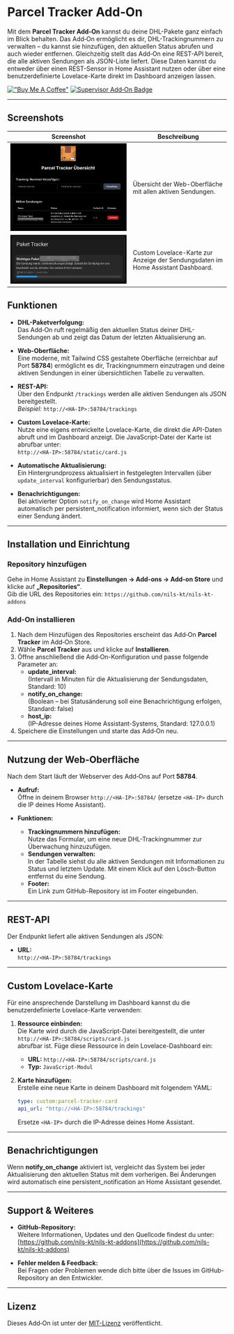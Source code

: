 # Parcel Tracker Add‑On

Mit dem **Parcel Tracker Add‑On** kannst du deine DHL-Pakete ganz einfach im Blick behalten. Das Add‑On ermöglicht es dir, DHL-Trackingnummern zu verwalten – du kannst sie hinzufügen, den aktuellen Status abrufen und auch wieder entfernen. Gleichzeitig stellt das Add‑On eine REST-API bereit, die alle aktiven Sendungen als JSON-Liste liefert. Diese Daten kannst du entweder über einen REST-Sensor in Home Assistant nutzen oder über eine benutzerdefinierte Lovelace-Karte direkt im Dashboard anzeigen lassen.

[!["Buy Me A Coffee"](https://www.buymeacoffee.com/assets/img/custom_images/orange_img.png)](https://www.buymeacoffee.com/nils.kt) [![Supervisor Add‑On Badge](https://my.home-assistant.io/badges/supervisor_addon.svg)](https://my.home-assistant.io/redirect/supervisor_addon/?addon=7b702346_parcel_tracker)



---

## Screenshots
| Screenshot | Beschreibung |
|------------|---------------|
| ![Übersicht](screenshots/uebersicht.png) | Übersicht der Web-Oberfläche mit allen aktiven Sendungen. |
| ![Widget](screenshots/widget.png) | Custom Lovelace-Karte zur Anzeige der Sendungsdaten im Home Assistant Dashboard. |

## Funktionen

- **DHL-Paketverfolgung:**  
  Das Add‑On ruft regelmäßig den aktuellen Status deiner DHL-Sendungen ab und zeigt das Datum der letzten Aktualisierung an.

- **Web‑Oberfläche:**  
  Eine moderne, mit Tailwind CSS gestaltete Oberfläche (erreichbar auf Port **58784**) ermöglicht es dir, Trackingnummern einzutragen und deine aktiven Sendungen in einer übersichtlichen Tabelle zu verwalten.

- **REST-API:**  
  Über den Endpunkt `/trackings` werden alle aktiven Sendungen als JSON bereitgestellt.  
  *Beispiel:* `http://<HA-IP>:58784/trackings`

- **Custom Lovelace-Karte:**  
  Nutze eine eigens entwickelte Lovelace-Karte, die direkt die API-Daten abruft und im Dashboard anzeigt. Die JavaScript-Datei der Karte ist abrufbar unter:  
  `http://<HA-IP>:58784/static/card.js`

- **Automatische Aktualisierung:**  
  Ein Hintergrundprozess aktualisiert in festgelegten Intervallen (über `update_interval` konfigurierbar) den Sendungsstatus.

- **Benachrichtigungen:**  
  Bei aktivierter Option `notify_on_change` wird Home Assistant automatisch per persistent_notification informiert, wenn sich der Status einer Sendung ändert.

---

## Installation und Einrichtung

### Repository hinzufügen

Gehe in Home Assistant zu **Einstellungen → Add-ons → Add-on Store** und klicke auf **„Repositories“**.  
Gib die URL des Repositories ein: `https://github.com/nils-kt/nils-kt-addons`

### Add‑On installieren

1. Nach dem Hinzufügen des Repositories erscheint das Add‑On **Parcel Tracker** im Add‑On Store.
2. Wähle **Parcel Tracker** aus und klicke auf **Installieren**.
3. Öffne anschließend die Add‑On-Konfiguration und passe folgende Parameter an:
   - **update_interval:**  
     (Intervall in Minuten für die Aktualisierung der Sendungsdaten, Standard: 10)
   - **notify_on_change:**  
     (Boolean – bei Statusänderung soll eine Benachrichtigung erfolgen, Standard: false)
   - **host_ip:**  
     (IP-Adresse deines Home Assistant-Systems, Standard: 127.0.0.1)
4. Speichere die Einstellungen und starte das Add‑On neu.

---

## Nutzung der Web‑Oberfläche

Nach dem Start läuft der Webserver des Add‑Ons auf Port **58784**.

- **Aufruf:**  
  Öffne in deinem Browser `http://<HA-IP>:58784/` (ersetze `<HA-IP>` durch die IP deines Home Assistant).

- **Funktionen:**  
  - **Trackingnummern hinzufügen:**  
    Nutze das Formular, um eine neue DHL-Trackingnummer zur Überwachung hinzuzufügen.
  - **Sendungen verwalten:**  
    In der Tabelle siehst du alle aktiven Sendungen mit Informationen zu Status und letztem Update. Mit einem Klick auf den Lösch-Button entfernst du eine Sendung.
  - **Footer:**  
    Ein Link zum GitHub-Repository ist im Footer eingebunden.

---

## REST-API

Der Endpunkt liefert alle aktiven Sendungen als JSON:

- **URL:**  
  `http://<HA-IP>:58784/trackings`

---

## Custom Lovelace-Karte

Für eine ansprechende Darstellung im Dashboard kannst du die benutzerdefinierte Lovelace-Karte verwenden:

1. **Ressource einbinden:**  
   Die Karte wird durch die JavaScript-Datei bereitgestellt, die unter  
   `http://<HA-IP>:58784/scripts/card.js`  
   abrufbar ist. Füge diese Ressource in dein Lovelace-Dashboard ein:
   - **URL:** `http://<HA-IP>:58784/scripts/card.js`  
   - **Typ:** `JavaScript-Modul`

2. **Karte hinzufügen:**  
   Erstelle eine neue Karte in deinem Dashboard mit folgendem YAML:

   ```yaml
   type: custom:parcel-tracker-card
   api_url: "http://<HA-IP>:58784/trackings"
   ```

   Ersetze `<HA-IP>` durch die IP-Adresse deines Home Assistant.

---

## Benachrichtigungen

Wenn **notify_on_change** aktiviert ist, vergleicht das System bei jeder Aktualisierung den aktuellen Status mit dem vorherigen. Bei Änderungen wird automatisch eine persistent_notification an Home Assistant gesendet.

---

## Support & Weiteres

- **GitHub-Repository:**  
  Weitere Informationen, Updates und den Quellcode findest du unter:  
  [https://github.com/nils-kt/nils-kt-addons](https://github.com/nils-kt/nils-kt-addons)

- **Fehler melden & Feedback:**  
  Bei Fragen oder Problemen wende dich bitte über die Issues im GitHub-Repository an den Entwickler.

---

## Lizenz

Dieses Add‑On ist unter der [MIT-Lizenz](LICENSE) veröffentlicht.
